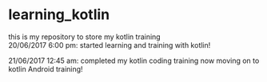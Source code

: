 # learning_kotlin
this is my repository to store my kotlin training <br>
20/06/2017 6:00 pm:
started learning and training with kotlin!

21/06/2017 12:45 am: 
completed my kotlin coding training now moving on to kotlin Android training!
